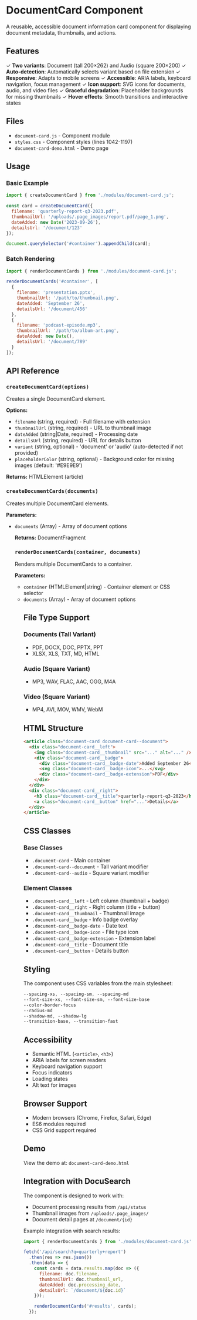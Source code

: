 # DocumentCard Component

A reusable, accessible document information card component for displaying document metadata, thumbnails, and actions.

## Features

✓ **Two variants**: Document (tall 200×262) and Audio (square 200×200)
✓ **Auto-detection**: Automatically selects variant based on file extension
✓ **Responsive**: Adapts to mobile screens
✓ **Accessible**: ARIA labels, keyboard navigation, focus management
✓ **Icon support**: SVG icons for documents, audio, and video files
✓ **Graceful degradation**: Placeholder backgrounds for missing thumbnails
✓ **Hover effects**: Smooth transitions and interactive states

## Files

- `document-card.js` - Component module
- `styles.css` - Component styles (lines 1042-1197)
- `document-card-demo.html` - Demo page

## Usage

### Basic Example

```javascript
import { createDocumentCard } from './modules/document-card.js';

const card = createDocumentCard({
  filename: 'quarterly-report-q3-2023.pdf',
  thumbnailUrl: '/uploads/.page_images/report.pdf/page_1.png',
  dateAdded: new Date('2023-09-26'),
  detailsUrl: '/document/123'
});

document.querySelector('#container').appendChild(card);
```

### Batch Rendering

```javascript
import { renderDocumentCards } from './modules/document-card.js';

renderDocumentCards('#container', [
  {
    filename: 'presentation.pptx',
    thumbnailUrl: '/path/to/thumbnail.png',
    dateAdded: 'September 26',
    detailsUrl: '/document/456'
  },
  {
    filename: 'podcast-episode.mp3',
    thumbnailUrl: '/path/to/album-art.png',
    dateAdded: new Date(),
    detailsUrl: '/document/789'
  }
]);
```

## API Reference

### `createDocumentCard(options)`

Creates a single DocumentCard element.

**Options:**
- `filename` (string, required) - Full filename with extension
- `thumbnailUrl` (string, required) - URL to thumbnail image
- `dateAdded` (string|Date, required) - Processing date
- `detailsUrl` (string, required) - URL for details button
- `variant` (string, optional) - 'document' or 'audio' (auto-detected if not provided)
- `placeholderColor` (string, optional) - Background color for missing images (default: '#E9E9E9')

**Returns:** HTMLElement (article)

### `createDocumentCards(documents)`

Creates multiple DocumentCard elements.

**Parameters:**
- `documents` (Array<Object>) - Array of document options

**Returns:** DocumentFragment

### `renderDocumentCards(container, documents)`

Renders multiple DocumentCards to a container.

**Parameters:**
- `container` (HTMLElement|string) - Container element or CSS selector
- `documents` (Array<Object>) - Array of document options

## File Type Support

### Documents (Tall Variant)
- PDF, DOCX, DOC, PPTX, PPT
- XLSX, XLS, TXT, MD, HTML

### Audio (Square Variant)
- MP3, WAV, FLAC, AAC, OGG, M4A

### Video (Square Variant)
- MP4, AVI, MOV, WMV, WebM

## HTML Structure

```html
<article class="document-card document-card--document">
  <div class="document-card__left">
    <img class="document-card__thumbnail" src="..." alt="..." />
    <div class="document-card__badge">
      <div class="document-card__badge-date">Added September 26</div>
      <svg class="document-card__badge-icon">...</svg>
      <div class="document-card__badge-extension">PDF</div>
    </div>
  </div>
  <div class="document-card__right">
    <h3 class="document-card__title">quarterly-report-q3-2023</h3>
    <a class="document-card__button" href="...">Details</a>
  </div>
</article>
```

## CSS Classes

### Base Classes
- `.document-card` - Main container
- `.document-card--document` - Tall variant modifier
- `.document-card--audio` - Square variant modifier

### Element Classes
- `.document-card__left` - Left column (thumbnail + badge)
- `.document-card__right` - Right column (title + button)
- `.document-card__thumbnail` - Thumbnail image
- `.document-card__badge` - Info badge overlay
- `.document-card__badge-date` - Date text
- `.document-card__badge-icon` - File type icon
- `.document-card__badge-extension` - Extension label
- `.document-card__title` - Document title
- `.document-card__button` - Details button

## Styling

The component uses CSS variables from the main stylesheet:

```css
--spacing-xs, --spacing-sm, --spacing-md
--font-size-xs, --font-size-sm, --font-size-base
--color-border-focus
--radius-md
--shadow-md, --shadow-lg
--transition-base, --transition-fast
```

## Accessibility

- Semantic HTML (`<article>`, `<h3>`)
- ARIA labels for screen readers
- Keyboard navigation support
- Focus indicators
- Loading states
- Alt text for images

## Browser Support

- Modern browsers (Chrome, Firefox, Safari, Edge)
- ES6 modules required
- CSS Grid support required

## Demo

View the demo at: `document-card-demo.html`

## Integration with DocuSearch

The component is designed to work with:
- Document processing results from `/api/status`
- Thumbnail images from `/uploads/.page_images/`
- Document detail pages at `/document/{id}`

Example integration with search results:

```javascript
import { renderDocumentCards } from './modules/document-card.js';

fetch('/api/search?q=quarterly+report')
  .then(res => res.json())
  .then(data => {
    const cards = data.results.map(doc => ({
      filename: doc.filename,
      thumbnailUrl: doc.thumbnail_url,
      dateAdded: doc.processing_date,
      detailsUrl: `/document/${doc.id}`
    }));

    renderDocumentCards('#results', cards);
  });
```
